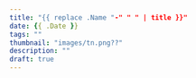 ```yaml
---
title: "{{ replace .Name "-" " " | title }}"
date: {{ .Date }}
tags: ""
thumbnail: "images/tn.png??"
description: ""
draft: true
---
```



